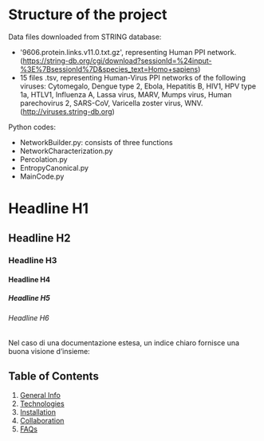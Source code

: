 # Structure of the project

Data files downloaded from STRING database:
- '9606.protein.links.v11.0.txt.gz', representing Human PPI network. 
(https://string-db.org/cgi/download?sessionId=%24input-%3E%7BsessionId%7D&species_text=Homo+sapiens)
- 15 files .tsv, representing Human-Virus PPI networks of the following viruses: Cytomegalo, Dengue type 2, Ebola, Hepatitis B, HIV1, HPV type 1a, HTLV1, Influenza A, Lassa virus, MARV, Mumps virus, Human parechovirus 2, SARS-CoV, Varicella zoster virus, WNV. (http://viruses.string-db.org)



Python codes:
- NetworkBuilder.py: consists of three functions
- NetworkCharacterization.py
- Percolation.py
- EntropyCanonical.py
- MainCode.py





# Headline H1
## Headline H2
### Headline H3
#### Headline H4 
##### Headline H5
###### Headline H6
Nel caso di una documentazione estesa, un indice chiaro fornisce una buona visione d’insieme:

## Table of Contents
1. [General Info](#general-info)
2. [Technologies](#technologies)
3. [Installation](#installation)
4. [Collaboration](#collaboration)
5. [FAQs](#faqs)
